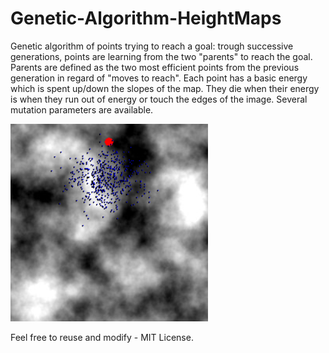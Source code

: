 # Genetic-Algorithm-HeightMaps

Genetic algorithm of points trying to reach a goal: trough successive generations, points are learning from the two "parents" to reach the goal. Parents are defined as the two most efficient points from the previous generation in regard of "moves to reach". Each point has a basic energy which is spent up/down the slopes of the map. They die when their energy is when they run out of energy or touch the edges of the image.
Several mutation parameters are available.

![Illustration of the algorithm](https://github.com/GANys/Genetic-Algorithm-HeightMaps/blob/master/illustration.png)

Feel free to reuse and modify - MIT License.
